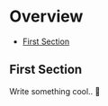 # Overview

- [First Section](#section-1)

<a name="section-1"></a>
## First Section

Write something cool.. 🦊
